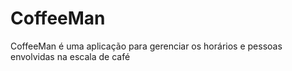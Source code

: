 # CoffeeMan

CoffeeMan é uma aplicação para gerenciar os horários e pessoas envolvidas na escala de café

